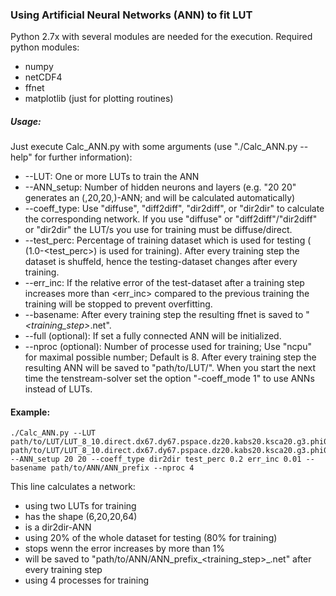 ### Using Artificial Neural Networks (ANN) to fit LUT
    
Python 2.7x with several modules are needed for the execution.
Required python modules:
* numpy
* netCDF4
* ffnet
* matplotlib (just for plotting routines)

##### Usage:
Just execute Calc_ANN.py with some arguments (use "./Calc_ANN.py --help" for further information):
* --LUT: One or more LUTs to train the ANN
* --ANN_setup: Number of hidden neurons and layers (e.g. "20 20" generates an (<number input nodes>,20,20,<number output nodes>)-ANN; <number input nodes> and <number output nodes> will be calculated automatically)
* --coeff_type: Use "diffuse", "diff2diff", "dir2diff", or "dir2dir" to calculate the corresponding network. If you use "diffuse" or "diff2diff"/"dir2diff" or "dir2dir" the LUT/s you use for training must be diffuse/direct.
* --test_perc: Percentage of training dataset which is used for testing ( (1.0-<test_perc>) is used for training). After every training step the dataset is shuffeld, hence the testing-dataset changes after every training.
* --err_inc: If the relative error of the test-dataset after a training step increases more than <err_inc> compared to the previous training the training will be stopped to prevent overfitting.
* --basename: After every training step the resulting ffnet is saved to "<basename>_<training_step>_.net".
* --full (optional): If set a fully connected ANN will be initialized.
* --nproc (optional): Number of processe used for training; Use "ncpu" for maximal possible number; Default is 8.
After every training step the resulting ANN will be saved to "path/to/LUT/". When you start the next time the tenstream-solver set the option "-coeff_mode 1" to use ANNs instead of LUTs.

#### Example:
    ./Calc_ANN.py --LUT path/to/LUT/LUT_8_10.direct.dx67.dy67.pspace.dz20.kabs20.ksca20.g3.phi0.theta0.delta_T_1.000.nc path/to/LUT/LUT_8_10.direct.dx67.dy67.pspace.dz20.kabs20.ksca20.g3.phi0.theta20.delta_T_1.000.nc 
    --ANN_setup 20 20 --coeff_type dir2dir test_perc 0.2 err_inc 0.01 --basename path/to/ANN/ANN_prefix --nproc 4
This line calculates a network:
* using two LUTs for training
* has the shape (6,20,20,64)
* is a dir2dir-ANN
* using 20% of the whole dataset for testing (80% for training)
* stops wenn the error increases by more than 1%
* will be saved to "path/to/ANN/ANN_prefix_<training_step>_.net" after every training step
* using 4 processes for training
        
